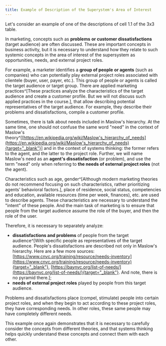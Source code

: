 ```yaml
---
title: Example of Description of the Superystem's Area of Interest
---
```


Let's consider an example of one of the descriptions of cell 1.1 of the 3x3 table.

In marketing, concepts such as **problems** **or customer
dissatisfactions** (target audience) are often discussed. These are important concepts in business activity, but it is necessary to understand how they relate to such systemic concepts in the area of interest of the supersystem as opportunities, needs, and external project roles.

For example, a marketer identifies a **group of people** **or agents**
(such as companies) who can potentially play external project roles associated with clientele (buyer, user, payer, etc.). This group of people or agents is called the target audience or target group. There are applied marketing practices^[These practices analyze the characteristics of the target audience and create a customer profile. But we will not discuss such applied practices in the course.], that allow describing potential representatives of the target audience. For example, they describe their problems and dissatisfactions, compile a customer profile.

Sometimes, there is talk about needs included in Maslow's hierarchy. At the same time, one should not confuse the same word "need" in the context of Maslow's theory^[[https://en.wikipedia.org/wiki/Maslow's_hierarchy_of_needs](https://en.wikipedia.org/wiki/Maslow's_hierarchy_of_needs){target="_blank"}] and in the context of systems thinking: the former refers to the agent, and the latter to the project role. Further, we will name Maslow's need as an **agent's dissatisfaction** (or problem), and use the term "need" only when referring to **the needs of external project roles** (not the agent).

Characteristics such as age, gender^[Although modern marketing theories do not recommend focusing on such characteristics, rather prioritizing agents' behavioral factors.], place of residence, social status, competencies and education, available resources (time per week, finances), etc. are used to describe agents. These characteristics are necessary to understand the "intent" of these people. And the main task of marketing is to ensure that people from the target audience assume the role of the buyer, and then the role of the user.

Therefore, it is necessary to separately analyze:

- **dissatisfactions and problems** of people from the target audience^[With specific people as representatives of the target audience. People's dissatisfactions are described not only in Maslow's hierarchy. Here are a few more sources: [https://www.cnvc.org/training/resource/needs-inventory](https://www.cnvc.org/training/resource/needs-inventory){target="_blank"}, [https://baynvc.org/list-of-needs/](https://baynvc.org/list-of-needs/){target="_blank"}. And note, there is no pyramid there.];
- **needs of external project roles** played by people from this target audience.

Problems and dissatisfactions place (compel, stimulate) people into certain project roles, and when they begin to act according to these project roles, they have corresponding needs. In other roles, these same people may have completely different needs.

This example once again demonstrates that it is necessary to carefully consider the concepts from different theories, and that systems thinking helps quickly understand these concepts and connect them with each other.